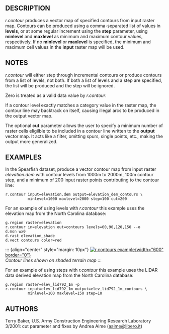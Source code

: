 ## DESCRIPTION

*r.contour* produces a vector map of specified contours from input
raster map. Contours can be produced using a comma-separated list of
values in **levels**, or at some regular increment using the **step**
parameter, using **minlevel** and **maxlevel** as minimum and maximum
contour values, respectively. If no **minlevel** or **maxlevel** is
specified, the minimum and maximum cell values in the **input** raster
map will be used.

## NOTES

*r.contour* will either step through incremental contours or produce
contours from a list of levels, not both. If both a list of levels and a
step are specified, the list will be produced and the step will be
ignored.

Zero is treated as a valid data value by *r.contour*.

If a contour level exactly matches a category value in the raster map,
the contour line may backtrack on itself, causing illegal arcs to be
produced in the output vector map.

The optional **cut** parameter allows the user to specify a minimum
number of raster cells eligilble to be included in a contour line
written to the **output** vector map. It acts like a filter, omitting
spurs, single points, etc., making the output more generalized.

## EXAMPLES

In the Spearfish dataset, produce a vector contour map from input raster
*elevation.dem* with contour levels from 1000m to 2000m, 100m contour
step, and a minimum of 200 input raster points contributing to the
contour line:

```
r.contour input=elevation.dem output=elevation_dem_contours \
          minlevel=1000 maxlevel=2000 step=100 cut=200
```

For an example of using levels with *r.contour* this example uses the
elevation map from the North Carolina database:

```
g.region raster=elevation
r.contour in=elevation out=contours levels=60,90,120,150 --o
d.mon wx0
d.rast elevation_shade
d.vect contours color=red
```

::: {align="center" style="margin: 10px"}
[![r.contours example](r_contour_using_levels.png){width="600"
border="0"}\
](r_contour_using_levels.png) *Contour lines shown on shaded terrain
map*
:::

For an example of using steps with *r.contour* this example uses the
LiDAR data derived elevation map from the North Carolina database:

```
g.region raster=elev_lid792_1m -p
r.contour input=elev_lid792_1m output=elev_lid792_1m_contours \
          minlevel=100 maxlevel=150 step=10
```

## AUTHORS

Terry Baker, U.S. Army Construction Engineering Research Laboratory\
3/2001: cut parameter and fixes by Andrea Aime (aaime@libero.it)
